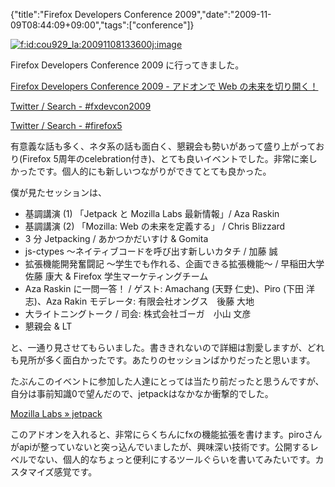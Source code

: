 {"title":"Firefox Developers Conference 2009","date":"2009-11-09T08:44:09+09:00","tags":["conference"]}

<!-- DATE: 2009-11-08T23:44:09+00:00 -->
<!-- OLDURL: http://d.hatena.ne.jp/cou929_la/20091108/ -->


<div class="section">
<p><a href="http://f.hatena.ne.jp/cou929_la/20091108133600" class="hatena-fotolife" target="_blank"><img src="http://cdn-ak.f.st-hatena.com/images/fotolife/c/cou929_la/20091108/20091108133600.jpg" alt="f:id:cou929_la:20091108133600j:image" title="f:id:cou929_la:20091108133600j:image" class="hatena-fotolife"></a></p>
<p>Firefox Developers Conference 2009 に行ってきました。</p>
<p><a href="http://mozilla.jp/events/2009/fxdevcon/" target="_blank">Firefox Developers Conference 2009 - アドオンで Web の未来を切り開く！</a></p>
<p><a href="http://twitter.com/#search?q=%23fxdevcon2009" target="_blank">Twitter / Search - #fxdevcon2009</a></p>
<p><a href="http://twitter.com/#search?q=%23firefox5" target="_blank">Twitter / Search - #firefox5</a></p>
<p>有意義な話も多く、ネタ系の話も面白く、懇親会も勢いがあって盛り上がっており(Firefox 5周年のcelebration付き)、とても良いイベントでした。非常に楽しかったです。個人的にも新しいつながりができてとても良かった。</p>
<p>僕が見たセッションは、</p>

<ul>
<li> 基調講演 (1) 「Jetpack と Mozilla Labs 最新情報」/ Aza Raskin</li>
<li> 基調講演 (2) 「Mozilla: Web の未来を定義する」 / Chris Blizzard</li>
<li> 3 分 Jetpacking / あかつかだいすけ & Gomita</li>
<li> js-ctypes ～ネイティブコードを呼び出す新しいカタチ / 加藤 誠</li>
<li> 拡張機能開発奮闘記 ～学生でも作れる、企画できる拡張機能～ / 早稲田大学 佐藤 康大 & Firefox 学生マーケティングチーム</li>
<li> Aza Raskin に一問一答！ / ゲスト: Amachang (天野 仁史)、Piro (下田 洋志)、Aza Rakin  モデレータ: 有限会社オングス　後藤 大地</li>
<li> 大ライトニングトーク / 司会: 株式会社ゴーガ　小山 文彦</li>
<li> 懇親会 & LT</li>
</ul>
<p>と、一通り見させてもらいました。書ききれないので詳細は割愛しますが、どれも見所が多く面白かったです。あたりのセッションばかりだったと思います。</p>
<p>たぶんこのイベントに参加した人達にとっては当たり前だったと思うんですが、自分は事前知識0で望んだので、jetpackはなかなか衝撃的でした。</p>
<p><a href="https://mozillalabs.com/jetpack/" target="_blank">Mozilla Labs » jetpack</a></p>
<p>このアドオンを入れると、非常にらくちんにfxの機能拡張を書けます。piroさんがapiが整っていないと突っ込んでいましたが、興味深い技術です。公開するレベルでない、個人的なちょっと便利にするツールぐらいを書いてみたいです。カスタマイズ感覚です。</p>
</div>






